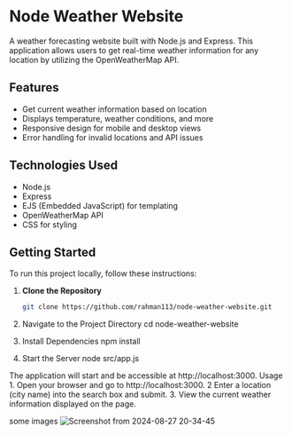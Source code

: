 # Node Weather Website

A weather forecasting website built with Node.js and Express. This application allows users to get real-time weather information for any location by utilizing the OpenWeatherMap API.

## Features

- Get current weather information based on location
- Displays temperature, weather conditions, and more
- Responsive design for mobile and desktop views
- Error handling for invalid locations and API issues

## Technologies Used

- Node.js
- Express
- EJS (Embedded JavaScript) for templating
- OpenWeatherMap API
- CSS for styling

## Getting Started

To run this project locally, follow these instructions:

1. **Clone the Repository**

   ```bash
   git clone https://github.com/rahman113/node-weather-website.git
2. Navigate to the Project Directory
    cd node-weather-website
3. Install Dependencies
    npm install
4. Start the Server
    node src/app.js
   
 The application will start and be accessible at http://localhost:3000.
 Usage
    1. Open your browser and go to http://localhost:3000.
    2  Enter a location (city name) into the search box and submit.
    3. View the current weather information displayed on the page.

some images
![Screenshot from 2024-08-27 20-34-45](https://github.com/user-attachments/assets/0b0371cc-6f35-4c4d-b811-1698f6eafe06)

   
